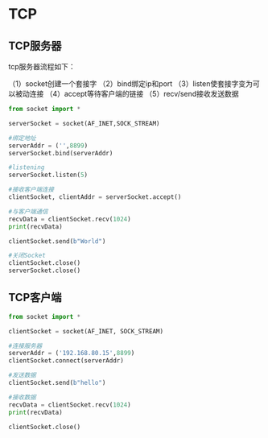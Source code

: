 # TCP #

## TCP服务器 ##

tcp服务器流程如下：

（1）socket创建一个套接字
（2）bind绑定ip和port
（3）listen使套接字变为可以被动连接
（4）accept等待客户端的链接
（5）recv/send接收发送数据

```python
from socket import *

serverSocket = socket(AF_INET,SOCK_STREAM)

#绑定地址
serverAddr = ('',8899)
serverSocket.bind(serverAddr)

#listening
serverSocket.listen(5)

#接收客户端连接
clientSocket, clientAddr = serverSocket.accept()

#与客户端通信
recvData = clientSocket.recv(1024)
print(recvData)

clientSocket.send(b"World")

#关闭Socket
clientSocket.close()
serverSocket.close()

```

## TCP客户端 ##

```python
from socket import *

clientSocket = socket(AF_INET, SOCK_STREAM)

#连接服务器
serverAddr = ('192.168.80.15',8899)
clientSocket.connect(serverAddr)

#发送数据
clientSocket.send(b"hello")

#接收数据
recvData = clientSocket.recv(1024)
print(recvData)

clientSocket.close()

```


